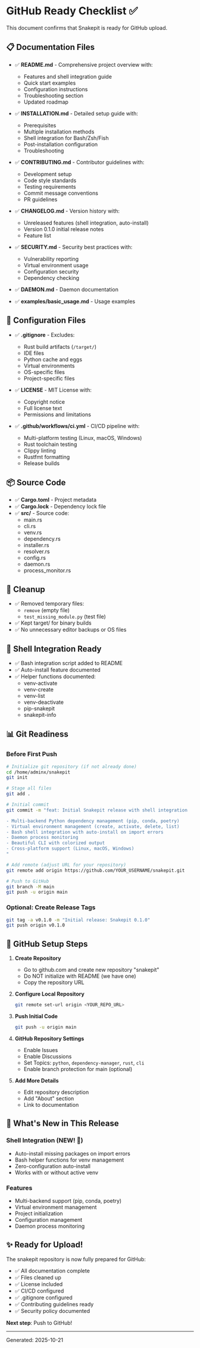 # GitHub Ready Checklist ✅

This document confirms that Snakepit is ready for GitHub upload.

## 📋 Documentation Files

- ✅ **README.md** - Comprehensive project overview with:
  - Features and shell integration guide
  - Quick start examples
  - Configuration instructions
  - Troubleshooting section
  - Updated roadmap

- ✅ **INSTALLATION.md** - Detailed setup guide with:
  - Prerequisites
  - Multiple installation methods
  - Shell integration for Bash/Zsh/Fish
  - Post-installation configuration
  - Troubleshooting

- ✅ **CONTRIBUTING.md** - Contributor guidelines with:
  - Development setup
  - Code style standards
  - Testing requirements
  - Commit message conventions
  - PR guidelines

- ✅ **CHANGELOG.md** - Version history with:
  - Unreleased features (shell integration, auto-install)
  - Version 0.1.0 initial release notes
  - Feature list

- ✅ **SECURITY.md** - Security best practices with:
  - Vulnerability reporting
  - Virtual environment usage
  - Configuration security
  - Dependency checking

- ✅ **DAEMON.md** - Daemon documentation
- ✅ **examples/basic_usage.md** - Usage examples

## 🔧 Configuration Files

- ✅ **.gitignore** - Excludes:
  - Rust build artifacts (`/target/`)
  - IDE files
  - Python cache and eggs
  - Virtual environments
  - OS-specific files
  - Project-specific files

- ✅ **LICENSE** - MIT License with:
  - Copyright notice
  - Full license text
  - Permissions and limitations

- ✅ **.github/workflows/ci.yml** - CI/CD pipeline with:
  - Multi-platform testing (Linux, macOS, Windows)
  - Rust toolchain testing
  - Clippy linting
  - Rustfmt formatting
  - Release builds

## 📦 Source Code

- ✅ **Cargo.toml** - Project metadata
- ✅ **Cargo.lock** - Dependency lock file
- ✅ **src/** - Source code:
  - main.rs
  - cli.rs
  - venv.rs
  - dependency.rs
  - installer.rs
  - resolver.rs
  - config.rs
  - daemon.rs
  - process_monitor.rs

## 🧹 Cleanup

- ✅ Removed temporary files:
  - `remove` (empty file)
  - `test_missing_module.py` (test file)
- ✅ Kept target/ for binary builds
- ✅ No unnecessary editor backups or OS files

## 🚀 Shell Integration Ready

- ✅ Bash integration script added to README
- ✅ Auto-install feature documented
- ✅ Helper functions documented:
  - venv-activate
  - venv-create
  - venv-list
  - venv-deactivate
  - pip-snakepit
  - snakepit-info

## 📊 Git Readiness

### Before First Push

```bash
# Initialize git repository (if not already done)
cd /home/adminx/snakepit
git init

# Stage all files
git add .

# Initial commit
git commit -m "feat: Initial Snakepit release with shell integration

- Multi-backend Python dependency management (pip, conda, poetry)
- Virtual environment management (create, activate, delete, list)
- Bash shell integration with auto-install on import errors
- Daemon process monitoring
- Beautiful CLI with colorized output
- Cross-platform support (Linux, macOS, Windows)
"

# Add remote (adjust URL for your repository)
git remote add origin https://github.com/YOUR_USERNAME/snakepit.git

# Push to GitHub
git branch -M main
git push -u origin main
```

### Optional: Create Release Tags

```bash
git tag -a v0.1.0 -m "Initial release: Snakepit 0.1.0"
git push origin v0.1.0
```

## 📝 GitHub Setup Steps

1. **Create Repository**
   - Go to github.com and create new repository "snakepit"
   - Do NOT initialize with README (we have one)
   - Copy the repository URL

2. **Configure Local Repository**
   ```bash
   git remote set-url origin <YOUR_REPO_URL>
   ```

3. **Push Initial Code**
   ```bash
   git push -u origin main
   ```

4. **GitHub Repository Settings**
   - Enable Issues
   - Enable Discussions
   - Set Topics: `python`, `dependency-manager`, `rust`, `cli`
   - Enable branch protection for main (optional)

5. **Add More Details**
   - Edit repository description
   - Add "About" section
   - Link to documentation

## 🎯 What's New in This Release

### Shell Integration (NEW! 🚀)
- Auto-install missing packages on import errors
- Bash helper functions for venv management
- Zero-configuration auto-install
- Works with or without active venv

### Features
- Multi-backend support (pip, conda, poetry)
- Virtual environment management
- Project initialization
- Configuration management
- Daemon process monitoring

## ✨ Ready for Upload!

The snakepit repository is now fully prepared for GitHub:

- ✅ All documentation complete
- ✅ Files cleaned up
- ✅ License included
- ✅ CI/CD configured
- ✅ .gitignore configured
- ✅ Contributing guidelines ready
- ✅ Security policy documented

**Next step**: Push to GitHub!

---

Generated: 2025-10-21
